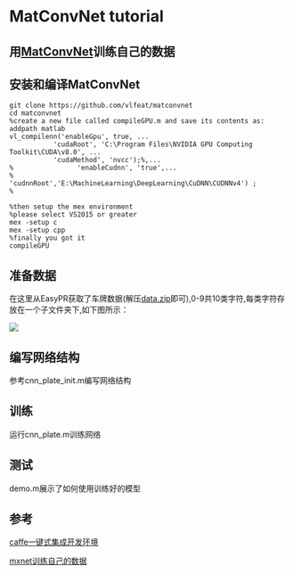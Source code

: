 # MatConvNet tutorial
##  用[MatConvNet](https://github.com/vlfeat/matconvnet)训练自己的数据

## 安装和编译MatConvNet

	git clone https://github.com/vlfeat/matconvnet
	cd matconvnet
	%create a new file called compileGPU.m and save its contents as:
	addpath matlab
	vl_compilenn('enableGpu', true, ...
               'cudaRoot', 'C:\Program Files\NVIDIA GPU Computing Toolkit\CUDA\v8.0', ...
               'cudaMethod', 'nvcc');%,...
	%                'enableCudnn', 'true',...
	%                'cudnnRoot','E:\MachineLearning\DeepLearning\CuDNN\CUDNNv4') ;
	%

	%then setup the mex environment
	%please select VS2015 or greater
	mex -setup c
	mex -setup cpp
	%finally you got it
	compileGPU

## 准备数据

在这里从EasyPR获取了车牌数据(解压[data.zip](data.zip)即可),0-9共10类字符,每类字符存放在一个子文件夹下,如下图所示：

![](https://i.imgur.com/j3zJ0YL.jpg)
## 编写网络结构

参考cnn_plate_init.m编写网络结构

## 训练

运行cnn_plate.m训练网络

## 测试

demo.m展示了如何使用训练好的模型

## 参考

[caffe一键式集成开发环境](https://github.com/imistyrain/caffe-oneclick)

[mxnet训练自己的数据](https://github.com/imistyrain/mxnet-mr)